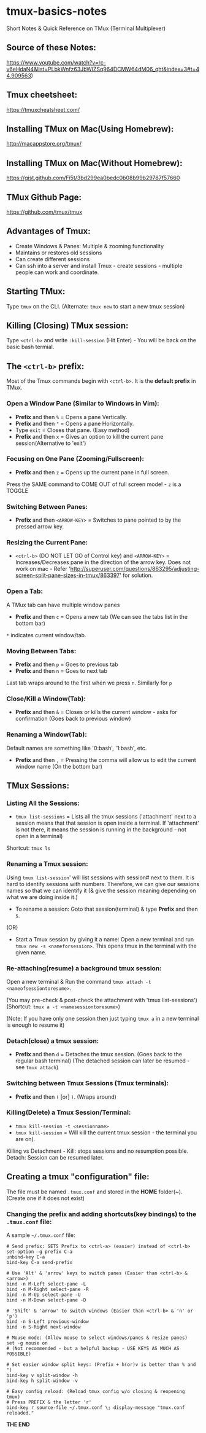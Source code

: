 # tmux-basics-notes
Short Notes &amp; Quick Reference on TMux (Terminal Multiplexer)

## Source of these Notes: 

https://www.youtube.com/watch?v=rc-v6eHdaN4&list=PLbkWnfz63JbWlZSq964DCMW64dM06_qht&index=3#t=44.909563)

## Tmux cheetsheet: 

https://tmuxcheatsheet.com/

## Installing TMux on Mac(Using Homebrew):

http://macappstore.org/tmux/

## Installing TMux on Mac(Without Homebrew):

https://gist.github.com/Fi5t/3bd299ea0bedc0b08b99b29787f57660

## TMux Github Page:

https://github.com/tmux/tmux

## Advantages of Tmux:

- Create Windows & Panes: Multiple & zooming functionality
- Maintains or restores old sessions
- Can create different sessions
- Can ssh into a server and install Tmux - create sessions - multiple people can work and coordinate.

## Starting TMux:

Type `tmux` on the CLI. (Alternate: `tmux new` to start a new tmux session)

## Killing (Closing) TMux session:

Type `<ctrl-b>` and write `:kill-session` (Hit Enter) - You will be back on the basic bash termial.

## The `<ctrl-b>` prefix:

Most of the Tmux commands begin with `<ctrl-b>`. It is the **default prefix** in TMux.

### Open a Window Pane (Similar to Windows in Vim):

- **Prefix** and then `%` = Opens a pane Vertically.
- **Prefix** and then `"` = Opens a pane Horizontally.
- Type `exit`             = Closes that pane. (Easy method)
- **Prefix** and then `x` = Gives an option to kill the current pane session(Alternative to 'exit')

### Focusing on One Pane (Zooming/Fullscreen):

- **Prefix** and then `z` = Opens up the current pane in full screen.

Press the SAME command to COME OUT of full screen mode! - `z` is a TOGGLE

### Switching Between Panes:

- **Prefix** and then `<ARROW-KEY>`     = Switches to pane pointed to by the pressed arrow key.

### Resizing the Current Pane:

- `<ctrl-b>` (DO NOT LET GO of Control key) and `<ARROW-KEY>`     = Increases/Decreases pane in the direction of the arrow key. Does not work on mac - Refer 'http://superuser.com/questions/863295/adjusting-screen-split-pane-sizes-in-tmux/863397' for solution. 

### Open a Tab:

A TMux tab can have multiple window panes

- **Prefix** and then `c`     = Opens a new tab (We can see the tabs list in the bottom bar) 

`*` indicates current window/tab.

### Moving Between Tabs:

- **Prefix** and then `p`     = Goes to previous tab
- **Prefix** and then `n`     = Goes to next tab

Last tab wraps around to the first when we press `n`. Similarly for `p`

### Close/Kill a Window(Tab):

- **Prefix** and then `&`     = Closes or kills the current window - asks for confirmation (Goes back to previous window)

### Renaming a Window(Tab):

Default names are something like '0:bash', '1:bash', etc.

- **Prefix** and then `,`     = Pressing the comma will allow us to edit the current window name (On the bottom bar)

## TMux Sessions:

### Listing All the Sessions:

- `tmux list-sessions`    = Lists all the tmux sessions ('attachment' next to a session means that that session is open inside a terminal. If 'attachment' is not there, it means the session is running in the background - not open in a terminal) 

Shortcut: `tmux ls`

### Renaming a Tmux session:

Using `tmux list-session`' will list sessions with session# next to them. It is hard to identify sessions with numbers. Therefore, we can give our sessions names so that we can identify it (& give the session meaning depending on what we are doing inside it.)

- To rename a session: Goto that session(terminal) & type **Prefix** and then `$`.

(OR)

- Start a Tmux session by giving it a name: Open a new terminal and run `tmux new -s <nameforsession>`. This opens tmux in the terminal with the given name.

### Re-attaching(resume) a background tmux session:

Open a new terminal & Run the command `tmux attach -t <nameofsessiontoresume>`.

(You may pre-check & post-check the attachment with 'tmux list-sessions') (Shortcut: `tmux a -t <namesessiontoresume>`)

(Note: If you have only one session then just typing `tmux a` in a new terminal is enough to resume it)

### Detach(close) a tmux session:

- **Prefix** and then `d`   = Detaches the tmux session. (Goes back to the regular bash terminal) (The detached session can later be resumed - see `tmux attach`)

### Switching between Tmux Sessions (Tmux terminals):

- **Prefix** and then `(` [or] `)`. (Wraps around)

### Killing(Delete) a Tmux Session/Terminal:

- `tmux kill-session -t <sessionname>`
- `tmux kill-session`   = Will kill the current tmux session - the terminal you are on).

Killing vs Detachment - Kill: stops sessions and no resumption possible. Detach: Session can be resumed later.

## Creating a tmux "configuration" file:

The file must be named `.tmux.conf` and stored in the **HOME** folder(~). (Create one if it does not exist)

### Changing the prefix and adding shortcuts(key bindings) to the `.tmux.conf` file:

A sample `~/.tmux.conf` file:

```
# Send prefix: SETS Prefix to <ctrl-a> (easier) instead of <ctrl-b>
set-option -g prefix C-a
unbind-key C-a
bind-key C-a send-prefix

# Use 'Alt' & 'arrow' keys to switch panes (Easier than <ctrl-b> & <arrow>)
bind -n M-Left select-pane -L
bind -n M-Right select-pane -R
bind -n M-Up select-pane -U
bind -n M-Down select-pane -D

# 'Shift' & 'arrow' to switch windows (Easier than <ctrl-b> & 'n' or 'p')
bind -n S-Left previous-window
bind -n S-Right next-window

# Mouse mode: (Allow mouse to select windows/panes & resize panes)
set -g mouse on
# (Not recommended - but a helpful backup - USE KEYS AS MUCH AS POSSIBLE)

# Set easier window split keys: (Prefix + h(or)v is better than % and ")
bind-key v split-window -h
bind-key h split-window -v

# Easy config reload: (Reload tmux config w/o closing & reopening tmux)
# Press PREFIX & the letter 'r'
bind-key r source-file ~/.tmux.conf \; display-message "tmux.conf reloaded." 
```
**THE END**
